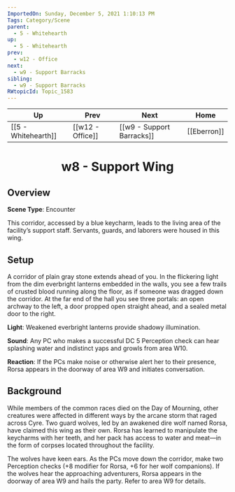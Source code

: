 ```yaml
---
ImportedOn: Sunday, December 5, 2021 1:10:13 PM
Tags: Category/Scene
parent:
  - 5 - Whitehearth
up:
  - 5 - Whitehearth
prev:
  - w12 - Office
next:
  - w9 - Support Barracks
sibling:
  - w9 - Support Barracks
RWtopicId: Topic_1583
---
```


| Up | Prev | Next | Home |
|----|------|------|------|
| [[5 - Whitehearth]] | [[w12 - Office]] | [[w9 - Support Barracks]] | [[Eberron]] |

# <center>w8 - Support Wing</center>

## Overview

**Scene Type**: Encounter

This corridor, accessed by a blue keycharm, leads to the living area of the facility’s support staff. Servants, guards, and laborers were housed in this wing.

## Setup

A corridor of plain gray stone extends ahead of you. In the flickering light from the dim everbright lanterns embedded in the walls, you see a few trails of crusted blood running along the floor, as if someone was dragged down the corridor. At the far end of the hall you see three portals: an open archway to the left, a door propped open straight ahead, and a sealed metal door to the right.

**Light**: Weakened everbright lanterns provide shadowy illumination.

**Sound**: Any PC who makes a successful DC 5 Perception check can hear splashing water and indistinct yaps and growls from area W10.

**Reaction**: If the PCs make noise or otherwise alert her to their presence, Rorsa appears in the doorway of area W9 and initiates conversation.

## Background

While members of the common races died on the Day of Mourning, other creatures were affected in different ways by the arcane storm that raged across Cyre. Two guard wolves, led by an awakened dire wolf named Rorsa, have claimed this wing as their own. Rorsa has learned to manipulate the keycharms with her teeth, and her pack has access to water and meat—in the form of corpses located throughout the facility.

The wolves have keen ears. As the PCs move down the corridor, make two Perception checks (+8 modifier for Rorsa, +6 for her wolf companions). If the wolves hear the approaching adventurers, Rorsa appears in the doorway of area W9 and hails the party. Refer to area W9 for details.
